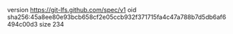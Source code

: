 version https://git-lfs.github.com/spec/v1
oid sha256:45a8ee80e93bcb658cf2e05ccb932f371715fa4c47a788b7d5db6af6494c00d3
size 234
